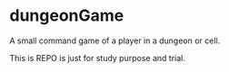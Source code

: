 # dungeonGame
A small command game of a player in a dungeon or cell.

This is REPO is just for study purpose and trial.
